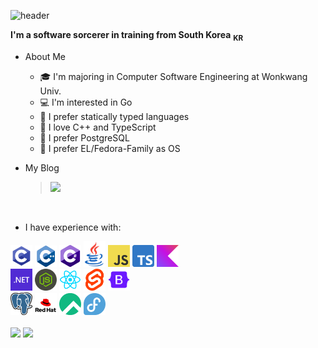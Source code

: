 ![header](https://capsule-render.vercel.app/api?type=blur&height=300&color=gradient&customColorList=12&text=Hi,%20I'm%20BlueNyang&reversal=true&fontColor=a0b0f0&desc=Dept.%20Computer%20SW%20Engineering&fontAlignY=50&descAlignY=65&fontSize=60)

**I'm a software sorcerer in training from South Korea** <sub>**KR**</sub>

- About Me

  - 🎓 I'm majoring in Computer Software Engineering at Wonkwang Univ.
  - 💻 I'm interested in Go
  - 📍 I prefer statically typed languages
  - 🚀 I love C++ and TypeScript
  - 🐘 I prefer PostgreSQL
  - 📀 I prefer EL/Fedora-Family as OS

- My Blog
  > <a align="center" href="https://bluenyang-dev.tistory.com/"><img src="https://img.shields.io/badge/Tistory-ff5949?style=flat&logo=Tistory&logoColor=white" /></a>
  
<br >

- I have experience with:
<div>
  <code><img width='35' alt='C' src='./images/C.png'></code>
  <code><img width='35' alt='C++' src='./images/C++.png'></code>
  <code><img width='35' alt='C#' src='./images/C-Sharp.png'></code>
  <code><img width='35' alt='Java' src='./images/Java.png'></code>
  <code><img width='35' alt='JavaScript' src='./images/JavaScript.png'></code>
  <code><img width='35' alt='TypeScript' src='./images/TypeScript.png'></code>
  <code><img width='35' alt='Kotlin' src='./images/Kotlin.png'></code>
</div>
<div>
  <code><img width='35' alt='.NET' src='./images/Dot-NET.png'></code>
  <code><img width='35' alt='NodeJS' src='./images/NodeJS.png'></code>
  <code><img width='35' alt='ReactJS' src='./images/ReactJS.png'></code>
  <code><img width='35' alt='SvelteKIT' src='./images/SvelteKIT.png'></code>
  <code><img width='35' alt='Bootstrap' src='./images/Bootstrap.png'></code>
</div>
<div>
  <code><img width='35' alt='Postgres' src='./images/Postgresql.png'></code>
  <code><img width='35' alt='Redhat' src='./images/Redhat.png'></code>
  <code><img width='35' alt='RockyLinux' src='./images/RockyLinux.png'></code>
  <code><img width='35' alt='FedoraLinux' src='./images/Fedora.png'></code>
</div>
<br />

<a>
  <img src="https://github-readme-stats.vercel.app/api?username=BlueNyang&theme=tokyonight&count_private=true&hide=contribs&show_icons=true"/>
</a>
<a>
  <img src='https://github-readme-stats.vercel.app/api/top-langs/?username=bluenyang&size_weight=0.5&count_weight=0.5&exclude_repo=ComputerGraphics,WindowProgramming&langs_count=6&hide=html,css&layout=compact&theme=tokyonight'/>
</a>

